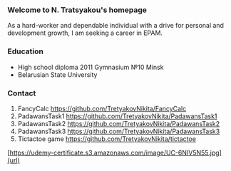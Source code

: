 ### Welcome to N. Tratsyakou's homepage

As a hard-worker and dependable individual with a drive for personal and development growth, I am seeking a career in  EPAM.

### Education
- High school diploma 2011 Gymnasium №10 Minsk
- Belarusian State University

###  Contact

1. FancyCalc https://github.com/TretyakovNikita/FancyCalc
2. PadawansTask1 https://github.com/TretyakovNikita/PadawansTask1
3. PadawansTask2 https://github.com/TretyakovNikita/PadawansTask2
4. PadawansTask3 https://github.com/TretyakovNikita/PadawansTask3
5. Tictactoe game https://github.com/TretyakovNikita/tictactoe



[https://udemy-certificate.s3.amazonaws.com/image/UC-6NIV5N55.jpg](url)
